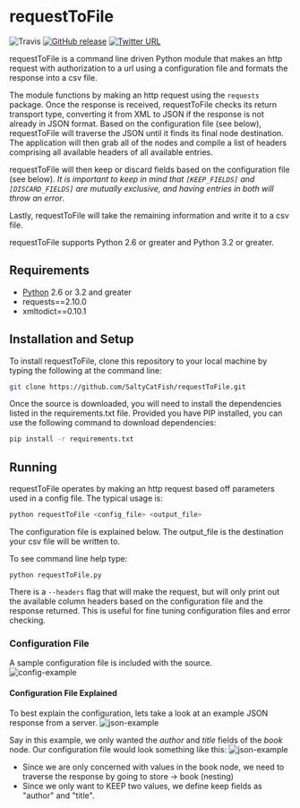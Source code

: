 # requestToFile

![Travis](https://travis-ci.org/SaltyCatFish/requestToFile.svg)
[![GitHub release](https://img.shields.io/github/release/qubyte/rubidium.svg?maxAge=2592000)]()
[![Twitter URL](https://img.shields.io/twitter/url/http/shields.io.svg?style=social&maxAge=2592000)](https://twitter.com/SaltyCatFish)

requestToFile is a command line driven Python module that makes an http request with authorization to a url using a configuration file and formats the response into a csv file.  

The module functions by making an http request using the `requests` package.  Once the response is received, requestToFile checks its return transport type, converting it from XML to JSON if the response is not already in JSON format.  Based on the configuration file (see below), requestToFile will traverse the JSON until it finds its final node destination.  The application will then grab all of the nodes and compile a list of headers comprising all available headers of all available entries.

requestToFile will then keep or discard fields based on the configuration file (see below).  *It is important to keep in mind that `[KEEP_FIELDS]` and `[DISCARD_FIELDS]` are mutually exclusive, and having entries in both will throw an error*.

Lastly, requestToFile will take the remaining information and write it to a csv file.

requestToFile supports Python 2.6 or greater and Python 3.2 or greater.

## Requirements
* [Python](https://www.python.org/downloads/ "Python Download Page") 2.6 or 3.2 and greater 
* requests==2.10.0
* xmltodict==0.10.1

## Installation and Setup
To install requestToFile, clone this repository to your local machine by typing the following at the command line:
```bash
git clone https://github.com/SaltyCatFish/requestToFile.git
```
Once the source is downloaded, you will need to install the dependencies listed in the requirements.txt file.  Provided you have PIP installed, you can use the following command to download dependencies:
```bash
pip install -r requirements.txt
```
## Running
requestToFile operates by making an http request based off parameters used in a config file.  The typical usage is:
```bash
python requestToFile <config_file> <output_file>
```
The configuration file is explained below.  The output_file is the destination your csv file will be written to.

To see command line help type:
```
python requestToFile.py
```

There is a `--headers` flag that will make the request, but will only print out the available column headers based on the configuration file and the response returned.  This is useful for fine tuning configuration files and error checking.

### Configuration File
A sample configuration file is included with the source.  
![config-example](https://github.com/SaltyCatFish/requestToFile/blob/master/docs/sampleConfig.png?raw=true)

#### Configuration File Explained
To best explain the configuration, lets take a look at an example JSON response from a server.
![json-example](https://github.com/SaltyCatFish/requestToFile/blob/master/docs/jsonSample.png?raw=true)

Say in this example, we only wanted the *author* and *title* fields of the *book* node.  Our configuration file would look something like this: 
![json-example](https://github.com/SaltyCatFish/requestToFile/blob/master/docs/sampleConfig2.png?raw=true)

* Since we are only concerned with values in the book node, we need to traverse the response by going to store -> book (nesting)
* Since we only want to KEEP two values, we define keep fields as "author" and "title".









